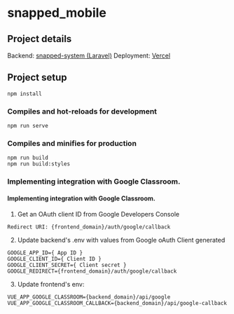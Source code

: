 # snapped_mobile

## Project details

Backend: [snapped-system (Laravel)](https://gitlab.com/boneyboneventures/snapped/snapped-system)
Deployment: [Vercel](https://vercel.com/bbv)

## Project setup
```
npm install
```

### Compiles and hot-reloads for development
```
npm run serve
```

### Compiles and minifies for production
```
npm run build
npm run build:styles
```

### Implementing integration with Google Classroom.

#### Implementing integration with Google Classroom.


1) Get an OAuth client ID from Google Developers Console

```
Redirect URI: {frontend_domain}/auth/google/callback
```

2) Update backend's .env with values from Google oAuth Client generated

```
GOOGLE_APP_ID={ App ID }
GOOGLE_CLIENT_ID={ Client ID }
GOOGLE_CLIENT_SECRET={ Client secret }
GOOGLE_REDIRECT={frontend_domain}/auth/google/callback
```


3) Update frontend's env:

```
VUE_APP_GOOGLE_CLASSROOM={backend_domain}/api/google
VUE_APP_GOOGLE_CLASSROOM_CALLBACK={backend_domain}/api/google-callback
```

